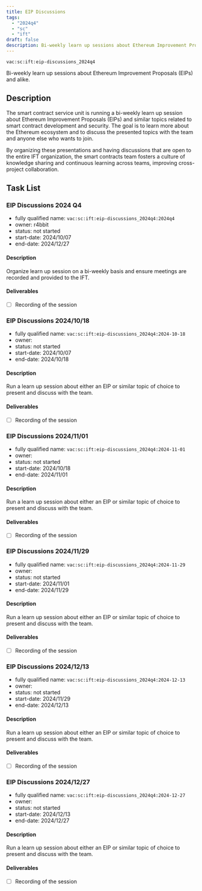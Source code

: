 ```yaml
---
title: EIP Discussions
tags:
  - "2024q4"
  - "sc"
  - "ift"
draft: false
description: Bi-weekly learn up sessions about Ethereum Improvement Proposals (EIPs) and alike.
---
```


`vac:sc:ift:eip-discussions_2024q4`

Bi-weekly learn up sessions about Ethereum Improvement Proposals (EIPs) and alike.

## Description

The smart contract service unit is running a bi-weekly learn up session about Ethereum Improvement Proposals (EIPs)
 and similar topics related to smart contract development and security.
 The goal is to learn more about the Ethereum ecosystem and to discuss the presented topics with the team and anyone else who wants to join.

By organizing these presentations and having discussions that are open to the entire IFT organization,
the smart contracts team fosters a culture of knowledge sharing and continuous learning across teams,
improving cross-project collaboration.

## Task List

### EIP Discussions 2024 Q4

* fully qualified name: `vac:sc:ift:eip-discussions_2024q4:2024q4`
* owner: r4bbit
* status: not started
* start-date: 2024/10/07
* end-date: 2024/12/27

#### Description

Organize learn up session on a bi-weekly basis and ensure meetings are recorded and provided to the IFT.

#### Deliverables

- [ ] Recording of the session

### EIP Discussions 2024/10/18

* fully qualified name: `vac:sc:ift:eip-discussions_2024q4:2024-10-18`
* owner: 
* status: not started
* start-date: 2024/10/07
* end-date: 2024/10/18

#### Description

Run a learn up session about either an EIP or similar topic of choice to present and discuss with the team.

#### Deliverables

- [ ] Recording of the session

### EIP Discussions 2024/11/01

* fully qualified name: `vac:sc:ift:eip-discussions_2024q4:2024-11-01`
* owner: 
* status: not started
* start-date: 2024/10/18
* end-date: 2024/11/01

#### Description

Run a learn up session about either an EIP or similar topic of choice to present and discuss with the team.

#### Deliverables

- [ ] Recording of the session

### EIP Discussions 2024/11/29

* fully qualified name: `vac:sc:ift:eip-discussions_2024q4:2024-11-29`
* owner: 
* status: not started
* start-date: 2024/11/01
* end-date: 2024/11/29

#### Description

Run a learn up session about either an EIP or similar topic of choice to present and discuss with the team.

#### Deliverables

- [ ] Recording of the session

### EIP Discussions 2024/12/13

* fully qualified name: `vac:sc:ift:eip-discussions_2024q4:2024-12-13`
* owner: 
* status: not started
* start-date: 2024/11/29
* end-date: 2024/12/13

#### Description

Run a learn up session about either an EIP or similar topic of choice to present and discuss with the team.

#### Deliverables

- [ ] Recording of the session

### EIP Discussions 2024/12/27

* fully qualified name: `vac:sc:ift:eip-discussions_2024q4:2024-12-27`
* owner: 
* status: not started
* start-date: 2024/12/13
* end-date: 2024/12/27

#### Description

Run a learn up session about either an EIP or similar topic of choice to present and discuss with the team.

#### Deliverables

- [ ] Recording of the session

